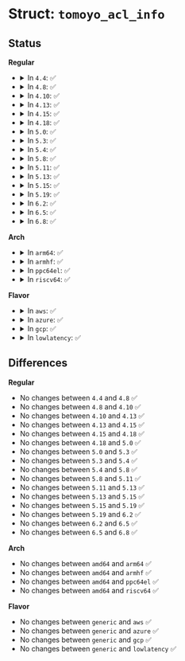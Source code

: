 # Struct: <code>tomoyo_acl_info</code>

## Status
<b>Regular</b>
<ul>
<li>
<details>
<summary>In <code>4.4</code>: ✅</summary>

```c
struct tomoyo_acl_info {
    struct list_head list;
    struct tomoyo_condition *cond;
    s8 is_deleted;
    u8 type;
};
```
</details>
</li>
<li>
<details>
<summary>In <code>4.8</code>: ✅</summary>

```c
struct tomoyo_acl_info {
    struct list_head list;
    struct tomoyo_condition *cond;
    s8 is_deleted;
    u8 type;
};
```
</details>
</li>
<li>
<details>
<summary>In <code>4.10</code>: ✅</summary>

```c
struct tomoyo_acl_info {
    struct list_head list;
    struct tomoyo_condition *cond;
    s8 is_deleted;
    u8 type;
};
```
</details>
</li>
<li>
<details>
<summary>In <code>4.13</code>: ✅</summary>

```c
struct tomoyo_acl_info {
    struct list_head list;
    struct tomoyo_condition *cond;
    s8 is_deleted;
    u8 type;
};
```
</details>
</li>
<li>
<details>
<summary>In <code>4.15</code>: ✅</summary>

```c
struct tomoyo_acl_info {
    struct list_head list;
    struct tomoyo_condition *cond;
    s8 is_deleted;
    u8 type;
};
```
</details>
</li>
<li>
<details>
<summary>In <code>4.18</code>: ✅</summary>

```c
struct tomoyo_acl_info {
    struct list_head list;
    struct tomoyo_condition *cond;
    s8 is_deleted;
    u8 type;
};
```
</details>
</li>
<li>
<details>
<summary>In <code>5.0</code>: ✅</summary>

```c
struct tomoyo_acl_info {
    struct list_head list;
    struct tomoyo_condition *cond;
    s8 is_deleted;
    u8 type;
};
```
</details>
</li>
<li>
<details>
<summary>In <code>5.3</code>: ✅</summary>

```c
struct tomoyo_acl_info {
    struct list_head list;
    struct tomoyo_condition *cond;
    s8 is_deleted;
    u8 type;
};
```
</details>
</li>
<li>
<details>
<summary>In <code>5.4</code>: ✅</summary>

```c
struct tomoyo_acl_info {
    struct list_head list;
    struct tomoyo_condition *cond;
    s8 is_deleted;
    u8 type;
};
```
</details>
</li>
<li>
<details>
<summary>In <code>5.8</code>: ✅</summary>

```c
struct tomoyo_acl_info {
    struct list_head list;
    struct tomoyo_condition *cond;
    s8 is_deleted;
    u8 type;
};
```
</details>
</li>
<li>
<details>
<summary>In <code>5.11</code>: ✅</summary>

```c
struct tomoyo_acl_info {
    struct list_head list;
    struct tomoyo_condition *cond;
    s8 is_deleted;
    u8 type;
};
```
</details>
</li>
<li>
<details>
<summary>In <code>5.13</code>: ✅</summary>

```c
struct tomoyo_acl_info {
    struct list_head list;
    struct tomoyo_condition *cond;
    s8 is_deleted;
    u8 type;
};
```
</details>
</li>
<li>
<details>
<summary>In <code>5.15</code>: ✅</summary>

```c
struct tomoyo_acl_info {
    struct list_head list;
    struct tomoyo_condition *cond;
    s8 is_deleted;
    u8 type;
};
```
</details>
</li>
<li>
<details>
<summary>In <code>5.19</code>: ✅</summary>

```c
struct tomoyo_acl_info {
    struct list_head list;
    struct tomoyo_condition *cond;
    s8 is_deleted;
    u8 type;
};
```
</details>
</li>
<li>
<details>
<summary>In <code>6.2</code>: ✅</summary>

```c
struct tomoyo_acl_info {
    struct list_head list;
    struct tomoyo_condition *cond;
    s8 is_deleted;
    u8 type;
};
```
</details>
</li>
<li>
<details>
<summary>In <code>6.5</code>: ✅</summary>

```c
struct tomoyo_acl_info {
    struct list_head list;
    struct tomoyo_condition *cond;
    s8 is_deleted;
    u8 type;
};
```
</details>
</li>
<li>
<details>
<summary>In <code>6.8</code>: ✅</summary>

```c
struct tomoyo_acl_info {
    struct list_head list;
    struct tomoyo_condition *cond;
    s8 is_deleted;
    u8 type;
};
```
</details>
</li>
</ul>
<b>Arch</b>
<ul>
<li>
<details>
<summary>In <code>arm64</code>: ✅</summary>

```c
struct tomoyo_acl_info {
    struct list_head list;
    struct tomoyo_condition *cond;
    s8 is_deleted;
    u8 type;
};
```
</details>
</li>
<li>
<details>
<summary>In <code>armhf</code>: ✅</summary>

```c
struct tomoyo_acl_info {
    struct list_head list;
    struct tomoyo_condition *cond;
    s8 is_deleted;
    u8 type;
};
```
</details>
</li>
<li>
<details>
<summary>In <code>ppc64el</code>: ✅</summary>

```c
struct tomoyo_acl_info {
    struct list_head list;
    struct tomoyo_condition *cond;
    s8 is_deleted;
    u8 type;
};
```
</details>
</li>
<li>
<details>
<summary>In <code>riscv64</code>: ✅</summary>

```c
struct tomoyo_acl_info {
    struct list_head list;
    struct tomoyo_condition *cond;
    s8 is_deleted;
    u8 type;
};
```
</details>
</li>
</ul>
<b>Flavor</b>
<ul>
<li>
<details>
<summary>In <code>aws</code>: ✅</summary>

```c
struct tomoyo_acl_info {
    struct list_head list;
    struct tomoyo_condition *cond;
    s8 is_deleted;
    u8 type;
};
```
</details>
</li>
<li>
<details>
<summary>In <code>azure</code>: ✅</summary>

```c
struct tomoyo_acl_info {
    struct list_head list;
    struct tomoyo_condition *cond;
    s8 is_deleted;
    u8 type;
};
```
</details>
</li>
<li>
<details>
<summary>In <code>gcp</code>: ✅</summary>

```c
struct tomoyo_acl_info {
    struct list_head list;
    struct tomoyo_condition *cond;
    s8 is_deleted;
    u8 type;
};
```
</details>
</li>
<li>
<details>
<summary>In <code>lowlatency</code>: ✅</summary>

```c
struct tomoyo_acl_info {
    struct list_head list;
    struct tomoyo_condition *cond;
    s8 is_deleted;
    u8 type;
};
```
</details>
</li>
</ul>

## Differences
<b>Regular</b>
<ul>
<li>
No changes between <code>4.4</code> and <code>4.8</code> ✅
</li>
<li>
No changes between <code>4.8</code> and <code>4.10</code> ✅
</li>
<li>
No changes between <code>4.10</code> and <code>4.13</code> ✅
</li>
<li>
No changes between <code>4.13</code> and <code>4.15</code> ✅
</li>
<li>
No changes between <code>4.15</code> and <code>4.18</code> ✅
</li>
<li>
No changes between <code>4.18</code> and <code>5.0</code> ✅
</li>
<li>
No changes between <code>5.0</code> and <code>5.3</code> ✅
</li>
<li>
No changes between <code>5.3</code> and <code>5.4</code> ✅
</li>
<li>
No changes between <code>5.4</code> and <code>5.8</code> ✅
</li>
<li>
No changes between <code>5.8</code> and <code>5.11</code> ✅
</li>
<li>
No changes between <code>5.11</code> and <code>5.13</code> ✅
</li>
<li>
No changes between <code>5.13</code> and <code>5.15</code> ✅
</li>
<li>
No changes between <code>5.15</code> and <code>5.19</code> ✅
</li>
<li>
No changes between <code>5.19</code> and <code>6.2</code> ✅
</li>
<li>
No changes between <code>6.2</code> and <code>6.5</code> ✅
</li>
<li>
No changes between <code>6.5</code> and <code>6.8</code> ✅
</li>
</ul>
<b>Arch</b>
<ul>
<li>
No changes between <code>amd64</code> and <code>arm64</code> ✅
</li>
<li>
No changes between <code>amd64</code> and <code>armhf</code> ✅
</li>
<li>
No changes between <code>amd64</code> and <code>ppc64el</code> ✅
</li>
<li>
No changes between <code>amd64</code> and <code>riscv64</code> ✅
</li>
</ul>
<b>Flavor</b>
<ul>
<li>
No changes between <code>generic</code> and <code>aws</code> ✅
</li>
<li>
No changes between <code>generic</code> and <code>azure</code> ✅
</li>
<li>
No changes between <code>generic</code> and <code>gcp</code> ✅
</li>
<li>
No changes between <code>generic</code> and <code>lowlatency</code> ✅
</li>
</ul>
